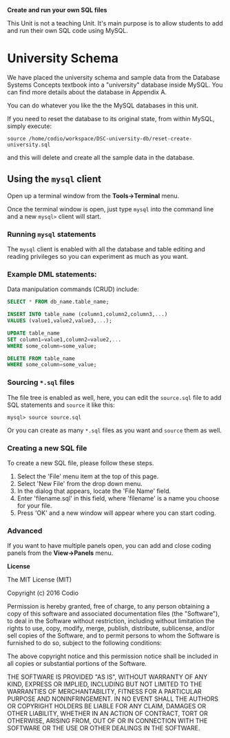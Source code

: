**Create and run your own SQL files**

This Unit is not a teaching Unit. It's main purpose is to allow students to add and run their own SQL code using MySQL.

# University Schema

We have placed the university schema and sample data from the Database Systems Concepts textbook 
into a "university" database inside MySQL.  You can find more details about the database in Appendix A.

You can do whatever you like the the MySQL databases in this unit.  

If you need to reset the database to its original state, from within MySQL, simply execute:
```
source /home/codio/workspace/DSC-university-db/reset-create-university.sql
```
and this will delete and create all the sample data in the database.

## Using the `mysql` client
Open up a terminal window from the **Tools->Terminal** menu.

Once the terminal window is open, just type `mysql` into the command line and a new `mysql>` client will start. 

### Running `mysql` statements
The `mysql` client is enabled with all the database and table editing and reading privileges so you can experiment as much as you want.

### Example DML statements:

Data manipulation commands (CRUD) include: 

```sql
SELECT * FROM db_name.table_name;
```

```sql
INSERT INTO table_name (column1,column2,column3,...)
VALUES (value1,value2,value3,...);
```

```sql
UPDATE table_name
SET column1=value1,column2=value2,...
WHERE some_column=some_value;
```

```sql
DELETE FROM table_name
WHERE some_column=some_value;
```

### Sourcing `*.sql` files
The file tree is enabled as well, here, you can edit the `source.sql` file to add SQL statements and `source` it like this: 

```
mysql> source source.sql
```

Or you can create as many `*.sql` files as you want and `source` them as well.

### Creating a new SQL file
To create a new SQL file, please follow these steps.

1. Select the 'File' menu item at the top of this page.
1. Select 'New File' from the drop down menu.
1. In the dialog that appears, locate the 'File Name' field.
1. Enter 'filename.sql' in this field, where 'filename' is a name you choose for your file. 
1. Press 'OK' and a new window will appear where you can start coding.

### Advanced
If you want to have multiple panels open, you can add and close coding panels from the **View->Panels** menu. 

**License**

The MIT License (MIT)

Copyright (c) 2016 Codio

Permission is hereby granted, free of charge, to any person obtaining a copy of this software and associated documentation files (the "Software"), to deal in the Software without restriction, including without limitation the rights to use, copy, modify, merge, publish, distribute, sublicense, and/or sell copies of the Software, and to permit persons to whom the Software is furnished to do so, subject to the following conditions:

The above copyright notice and this permission notice shall be included in all copies or substantial portions of the Software.

THE SOFTWARE IS PROVIDED "AS IS", WITHOUT WARRANTY OF ANY KIND, EXPRESS OR IMPLIED, INCLUDING BUT NOT LIMITED TO THE WARRANTIES OF MERCHANTABILITY, FITNESS FOR A PARTICULAR PURPOSE AND NONINFRINGEMENT. IN NO EVENT SHALL THE AUTHORS OR COPYRIGHT HOLDERS BE LIABLE FOR ANY CLAIM, DAMAGES OR OTHER LIABILITY, WHETHER IN AN ACTION OF CONTRACT, TORT OR OTHERWISE, ARISING FROM, OUT OF OR IN CONNECTION WITH THE SOFTWARE OR THE USE OR OTHER DEALINGS IN THE SOFTWARE.
